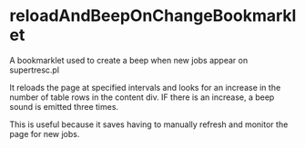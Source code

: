 # reloadAndBeepOnChangeBookmarklet
A bookmarklet used to create a beep when new jobs appear on supertresc.pl

It reloads the page at specified intervals and looks for an increase in the number of table rows in the content div. IF there is an increase, a beep sound is emitted three times.

This is useful because it saves having to manually refresh and monitor the page for new jobs.
